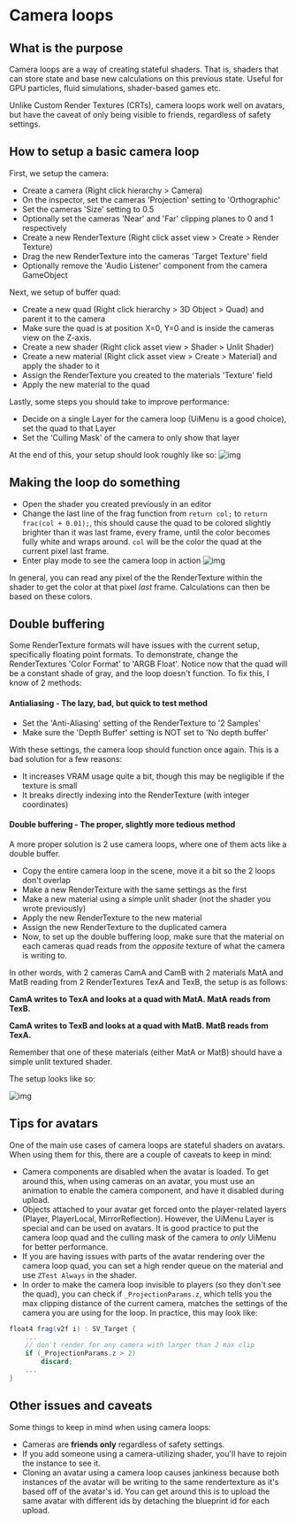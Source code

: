 # Camera loops

## What is the purpose
Camera loops are a way of creating stateful shaders. That is, shaders that can store state and base new calculations on this previous state. Useful for GPU particles, fluid simulations, shader-based games etc.

Unlike Custom Render Textures (CRTs), camera loops work well on avatars, but have the caveat of only being visible to friends, regardless of safety settings.

## How to setup a basic camera loop
First, we setup the camera:
- Create a camera (Right click hierarchy > Camera)
- On the inspector, set the cameras 'Projection' setting to 'Orthographic'
- Set the cameras 'Size' setting to 0.5
- Optionally set the cameras 'Near' and 'Far' clipping planes to 0 and 1 respectively
- Create a new RenderTexture (Right click asset view > Create > Render Texture)
- Drag the new RenderTexture into the cameras 'Target Texture' field
- Optionally remove the 'Audio Listener' component from the camera GameObject

Next, we setup of buffer quad:
- Create a new quad (Right click hierarchy > 3D Object > Quad) and parent it to the camera
- Make sure the quad is at position X=0, Y=0 and is inside the cameras view on the Z-axis.
- Create a new shader (Right click asset view > Shader > Unlit Shader)
- Create a new material (Right click asset view > Create > Material) and apply the shader to it
- Assign the RenderTexture you created to the materials 'Texture' field
- Apply the new material to the quad

Lastly, some steps you should take to improve performance:
- Decide on a single Layer for the camera loop (UiMenu is a good choice), set the quad to that Layer
- Set the 'Culling Mask' of the camera to only show that layer

At the end of this, your setup should look roughly like so:
![img](images/CamLoop1.png)

## Making the loop do something
- Open the shader you created previously in an editor
- Change the last line of the frag function from `return col;` to `return frac(col + 0.01);`, this should cause the quad to be colored slightly brighter than it was last frame, every frame, until the color becomes fully white and wraps around. `col` will be the color the quad at the current pixel last frame.
- Enter play mode to see the camera loop in action
![img](images/CamLoop2.gif)

In general, you can read any pixel of the the RenderTexture within the shader to get the color at that pixel _last_ frame. Calculations can then be based on these colors.

## Double buffering
Some RenderTexture formats will have issues with the current setup, specifically floating point formats. To demonstrate, change the RenderTextures 'Color Format' to 'ARGB Float'. Notice now that the quad will be a constant shade of gray, and the loop doesn't function. To fix this, I know of 2 methods:

#### Antialiasing - The lazy, bad, but quick to test method
- Set the 'Anti-Aliasing' setting of the RenderTexture to '2 Samples'
- Make sure the 'Depth Buffer' setting is NOT set to 'No depth buffer'

With these settings, the camera loop should function once again. This is a bad solution for a few reasons:
- It increases VRAM usage quite a bit, though this may be negligible if the texture is small
- It breaks directly indexing into the RenderTexture (with integer coordinates)

#### Double buffering - The proper, slightly more tedious method
A more proper solution is 2 use camera loops, where one of them acts like a double buffer.
- Copy the entire camera loop in the scene, move it a bit so the 2 loops don't overlap
- Make a new RenderTexture with the same settings as the first
- Make a new material using a simple unlit shader (not the shader you wrote previously)
- Apply the new RenderTexture to the new material
- Assign the new RenderTexture to the duplicated camera
- Now, to set up the double buffering loop, make sure that the material on each cameras quad reads from the _opposite_ texture of what the camera is writing to.
  
In other words, with 2 cameras CamA and CamB with 2 materials MatA and MatB reading from 2 RenderTextures TexA and TexB, the setup is as follows:

**CamA writes to TexA and looks at a quad with MatA. MatA reads from TexB.**

**CamA writes to TexB and looks at a quad with MatB. MatB reads from TexA.**

Remember that one of these materials (either MatA or MatB) should have a simple unlit textured shader.

The setup looks like so:

![img](images/CamLoop3.png)

## Tips for avatars
One of the main use cases of camera loops are stateful shaders on avatars. When using them for this, there are a couple of caveats to keep in mind:

- Camera components are disabled when the avatar is loaded. To get around this, when using cameras on an avatar, you must use an animation to enable the camera component, and have it disabled during upload.
- Objects attached to your avatar get forced onto the player-related layers (Player, PlayerLocal, MirrorReflection). However, the UiMenu Layer is special and can be used on avatars. It is good practice to put the camera loop quad and the culling mask of the camera to _only_ UiMenu for better performance.
- If you are having issues with parts of the avatar rendering over the camera loop quad, you can set a high render queue on the material and use `ZTest Always` in the shader.
- In order to make the camera loop invisible to players (so they don't see the quad), you can check if `_ProjectionParams.z`, which tells you the max clipping distance of the current camera, matches the settings of the camera you are using for the loop. In practice, this may look like:
```glsl
float4 frag(v2f i) : SV_Target {
    ...
    // don't render for any camera with larger than 2 max clip
    if (_ProjectionParams.z > 2)
        discard;
    ...
}
```

## Other issues and caveats

Some things to keep in mind when using camera loops:
- Cameras are **friends only** regardless of safety settings.
- If you add someone using a camera-utilizing shader, you'll have to rejoin the instance to see it.
- Cloning an avatar using a camera loop causes jankiness because both instances of the avatar will be writing to the same rendertexture as it's based off of the avatar's id. You can get around this is to upload the same avatar with different ids by detaching the blueprint id for each upload.   
